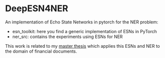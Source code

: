 # DeepESN4NER

An implementation of Echo State Networks in pytorch for the NER problem:

* esn_toolkit: here you find a generic implementation of ESNs in PyTorch
* ner_src: contains the experiments using ESNs for NER

This work is related to my [master thesis](./thesis.pdf) which applies this ESNs and NER 
to the domain of financial documents. 

